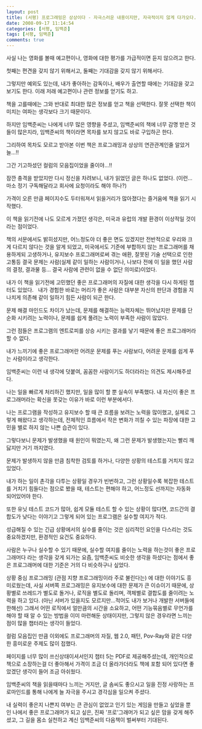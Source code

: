 ```yaml
---
layout: post
title: (서평) 프로그래밍은 상상이다 - 자극스러운 내용이지만, 자극적이지 않게 다가오다.
date: 2008-09-17 11:14:54
categories: [서평, 임백준]
tags: [서평, 임백준]
comments: true
---
```


사실 나는 영화를 볼때 예고편이나, 영화에 대한 평가를 가급적이면 듣지 않으려고 한다.

첫째는 편견을 갖지 않기 위해서고, 둘째는 기대감을 갖지 않기 위해서다.

그렇지만 예외도 있는데, 내가 좋아하는 감독이나, 배우가 출연할 때에는 기대감을 갖고 보기도 한다. 이래 저래 예고편이나 관련 정보를 얻기도 하고.

책을 고를때에는 그와 반대로 최대한 많은 정보를 얻고 책을 선택한다. 잘못 선택한 책이 미치는 여파는 생각보다 크기 때문이다.

하지만 임백준씨는 나에게 너무 많은 영향을 주셨고, 임백준씨의 책에 너무 감명 받은 것들이 많은지라, 임백준씨의 책이라면 목차를 보지 않고도 바로 구입하곤 한다.

그리하여 목차도 모르고 받아본 이번 책은 프로그래밍과 상상의 연관관계인줄 알았거늘...!!

그간 기고하셨던 컬럼의 모음집이었을 줄이야...!!

잠깐 충격을 받았지만 다시 정신을 차려보니, 내가 읽었던 글은 하나도 없었다. (이런...마소 정기 구독해달라고 회사에 요청이라도 해야 하나?)

가격이 오른 만큼 페이지수도 두터워져서 읽을거리가 많아졌다는 즐거움에 책을 읽기 시작했다.

이 책을 읽기전에 나도 모르게 가졌던 생각은, 미국과 유럽의 개발 환경이 이상적일 것이라는 점이었다.

책의 서문에서도 밝히셨지만, 어느정도야 더 좋은 면도 있겠지만 전반적으로 우리와 크게 다르지 않다는 것을 알게 되었고, 미국에서도 기준에 부합하지 않는 프로그래머를 채용하게되 고생하거나, 유지보수 프로그래머로써 겪는 애환, 잘못된 기술 선택으로 인한 고통등 결국 문제는 사람(실제 같이 일하는 사람이거나, 나보다 전에 이 일을 했던 사람의 결정, 결과물 등... 결국 사람에 관련이 없을 수 없단 의미로)이었다.

내가 이 책을 읽기전에 고민했던 좋은 프로그래머의 자질에 대한 생각을 다시 하게된 챕터도 있었다.
 
내가 경험한 바로는 머리가 좋은 사람은 대부분 자신의 판단과 경험을 지나치게 의존해 같이 일하기 힘든 사람이 되곤 한다.

문제 해결 마인드도 차이가 났는데, 문제를 해결하는 능력자체는 뛰어났지만 문제를 단순화 시키려는 노력이나, 문제를 쉽게 풀려는 노력이 부족한 사람이 많았다.

그런 점들은 프로그램의 엔트로피를 상승 시키는 결과를 낳기 때문에 좋은 프로그래머라 할 수 없다.

내가 느끼기에 좋은 프로그래머란 어려운 문제를 푸는 사람보다, 어려운 문제를 쉽게 푸는 사람이라고 생각한다.

임백준씨는 이런 내 생각에 덧붙여, 꼼꼼한 사람이기도 하더라라는 의견도 제시해주셨다.

나는 일을 빠르게 처리하긴 했지만, 일을 많이 할 뿐 실속이 부족했다. 내 자신이 좋은 프로그래머라는 확신을 못갖는 이유가 바로 이런 부분에서다.

나는 프로그램을 작성하고 유지보수 할 때 큰 흐름을 보려는 노력을 많이했고, 실제로 그렇게 해왔다고 생각하는데, 전체적인 흐름에서 작은 변화가 끼칠 수 있는 파장에 대한 고민을 별로 하지 않는 나쁜 습관이 있다.

그렇다보니 문제가 발생했을 때 원인이 뭐였는지, 왜 그런 문제가 발생했는지는 빨리 깨닳지만 거기 까지였다.

문제가 발생하지 않을 만큼 침착한 검토를 하거나, 다양한 상황의 테스트를 거치지 않고 있었다.

내가 하는 일이 촌각을 다투는 상황일 경우가 빈번하고, 그런 상황일수록 복잡한 테스트를 거치기 힘들다는 점으로 봤을 때, 테스트는 편해야 하고, 어느정도 선까지는 자동화 되어있어야 한다.

또한 유닛 테스트 코드가 많아, 쉽게 모듈 테스트 할 수 있는 상황이 많다면, 코드간의 결합도가 낮다는 이야기고 그렇게 되어 있는 프로그램은 실수할 여지가 적다.

성급해질 수 있는 긴급 상황에서의 실수를 줄이는 것은 심리적인 요인을 다스리는 것도 중요하겠지만, 환경적인 요건도 중요하다.

사람은 누구나 실수할 수 있기 때문에, 실수할 여지를 줄이는 노력을 하는것이 좋은 프로그래머다 라는 생각을 갖게 되가는 요즘, 임백준씨도 비슷한 생각을 하셨다는 점에서 좋은 프로그래머에 대한 기준은 거의 다 비슷하구나 싶었다.

상황 중심 프로그래밍 (관점 지향 프로그래밍이라 주로 불린다는) 에 대한 이야기도 흥미로웠는데, 사실 서버쪽 프로그래밍은 유지보수에 대한 문제가 큰 이슈이기 때문에, 상황별로 쓰레드가 별도로 돌거나, 로직을 별도로 돌리며, 객체별로 결합도를 줄이려는 노력을 하고 있다. (아닌 서버가 있을지도 모르지만...적어도 내가 보거나 개발한 서버들에 한해선) 그래서 어떤 로직에서 얼만큼의 시간을 소요하고, 어떤 기능묶음별로 무언가를 해야 할 때 알 수 있는 방법을 이미 마련해둔 상태이지만, 그렇지 않은 경우라면 느끼는 점이 많을 챕터라는 생각이 들었다.

컬럼 모음집인 만큼 이외에도 프로그래머의 자질, 웹 2.0, 패턴, Pov-Ray와 같은 다양한 흥미로운 주제도 많이 접했다.

페이지를 너무 많이 쓰신상태이셔서인지 챕터 5는 PDF로 제공해주셨는데, 개인적으로 책으로 소장하는걸 더 좋아해서 가격이 조금 더 올라가더라도 책에 포함 되어 있다면 좋았겠단 생각이 들어 조금 아쉬웠다.

임백준씨의 책을 읽을때마다 느끼는 거지만, 글 솜씨도 좋으시고 일을 진정 사랑하는 프로마인드를 통해 나에게 늘 자극을 주시고 경각심을 일으켜 주셨다.

내 실력이 좋은지 나쁜지 여부는 큰 관심이 없었고 인기 있는 게임을 만들고 싶었을 뿐인 나에서 좋은 프로그래머가 되고 싶은, 진짜 '프로'그래머가 되고 싶은 맘을 갖게 해주셨고, 그 길을 몸소 실천하고 계신 임백준씨의 다음책이 벌써부터 기대된다.